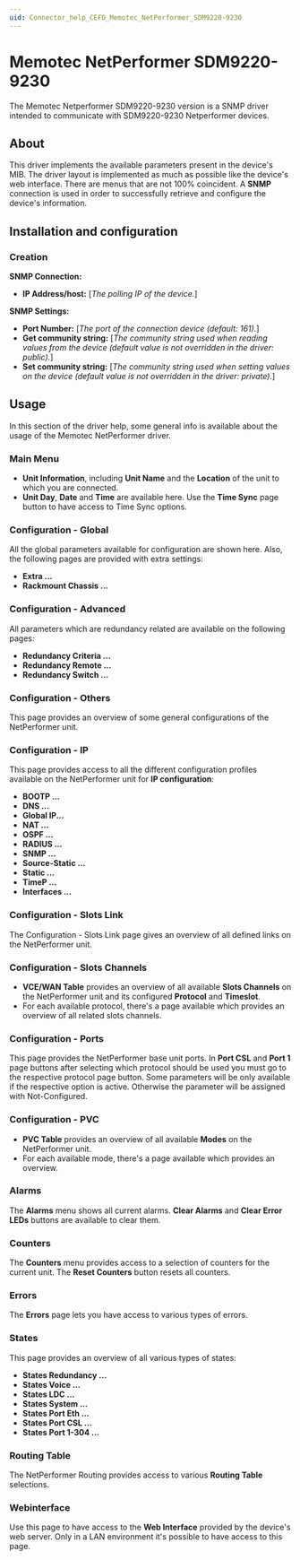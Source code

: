 ```yaml
---
uid: Connector_help_CEFD_Memotec_NetPerformer_SDM9220-9230
---
```


# Memotec NetPerformer SDM9220-9230

The Memotec Netperformer SDM9220-9230 version is a SNMP driver intended to communicate with SDM9220-9230 Netperformer devices.

## About

This driver implements the available parameters present in the device's MIB. The driver layout is implemented as much as possible like the device's web interface. There are menus that are not 100% coincident.
A **SNMP** connection is used in order to successfully retrieve and configure the device's information.

## Installation and configuration

### Creation

**SNMP Connection:**

- **IP Address/host:** \[*The polling IP of the device.*\]

**SNMP Settings:**

- **Port Number:** \[*The port of the connection device (default: 161).*\]
- **Get community string:** \[*The community string used when reading values from the device (default value is not overridden in the driver: public).*\]
- **Set community string:** \[*The community string used when setting values on the device (*default value is not overridden in the driver: private*).*\]

## Usage

In this section of the driver help, some general info is available about the usage of the Memotec NetPerformer driver.

### Main Menu

- **Unit Information**, including **Unit Name** and the **Location** of the unit to which you are connected.
- **Unit Day**, **Date** and **Time** are available here. Use the **Time Sync** page button to have access to Time Sync options.

### Configuration - Global

All the global parameters available for configuration are shown here. Also, the following pages are provided with extra settings:

- **Extra ...**
- **Rackmount Chassis ...**

### Configuration - Advanced

All parameters which are redundancy related are available on the following pages:

- **Redundancy Criteria ...**
- **Redundancy Remote ...**
- **Redundancy Switch ...**

### Configuration - Others

This page provides an overview of some general configurations of the NetPerformer unit.

### Configuration - IP

This page provides access to all the different configuration profiles available on the NetPerformer unit for **IP configuration**:

- **BOOTP ...**
- **DNS ...**
- **Global IP...**
- **NAT ...**
- **OSPF ...**
- **RADIUS ...**
- **SNMP ...**
- **Source-Static ...**
- **Static ...**
- **TimeP ...**
- **Interfaces ...**

### Configuration - Slots Link

The Configuration - Slots Link page gives an overview of all defined links on the NetPerformer unit.

### Configuration - Slots Channels

- **VCE/WAN Table** provides an overview of all available **Slots Channels** on the NetPerformer unit and its configured **Protocol** and **Timeslot**.
- For each available protocol, there's a page available which provides an overview of all related slots channels.

### Configuration - Ports

This page provides the NetPerformer base unit ports. In **Port CSL** and **Port 1** page buttons after selecting which protocol should be used you must go to the respective protocol page button. Some parameters will be only available if the respective option is active. Otherwise the parameter will be assigned with Not-Configured.

### Configuration - PVC

- **PVC Table** provides an overview of all available **Modes** on the NetPerformer unit.
- For each available mode, there's a page available which provides an overview.

### Alarms

The **Alarms** menu shows all current alarms. **Clear Alarms** and **Clear Error LEDs** buttons are available to clear them.

### Counters

The **Counters** menu provides access to a selection of counters for the current unit. The **Reset Counters** button resets all counters.

### Errors

The **Errors** page lets you have access to various types of errors.

### States

This page provides an overview of all various types of states:

- **States Redundancy ...**
- **States Voice ...**
- **States LDC ...**
- **States System ...**
- **States Port Eth ...**
- **States Port CSL ...**
- **States Port 1-304 ...**

### Routing Table

The NetPerformer Routing provides access to various **Routing Table** selections.

### Webinterface

Use this page to have access to the **Web Interface** provided by the device's web server. Only in a LAN environment it's possible to have access to this page.
